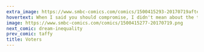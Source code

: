 ```yaml
---
extra_image: https://www.smbc-comics.com/comics/1500415293-20170719after.png
hovertext: When I said you should compromise, I didn't mean about the thing that matters to ME!
image: https://www.smbc-comics.com/comics/1500415277-20170719.png
next_comic: dream-inequality
prev_comic: taffy
title: Voters
---
```


